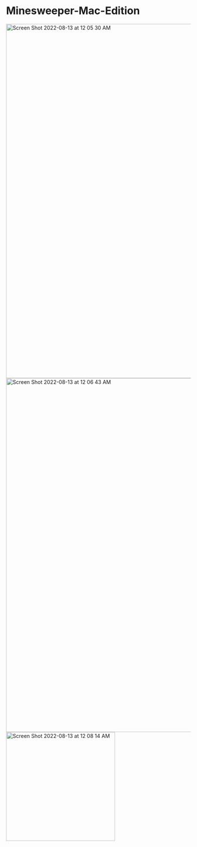 # Minesweeper-Mac-Edition

<img width="967" alt="Screen Shot 2022-08-13 at 12 05 30 AM" src="https://user-images.githubusercontent.com/109395254/184473057-b714ab33-973b-4abf-9fa1-650fe9f096ca.png">

<img width="966" alt="Screen Shot 2022-08-13 at 12 06 43 AM" src="https://user-images.githubusercontent.com/109395254/184473050-eb3a6339-84f9-4f6e-9e5e-dfe35faeaaf1.png">

<img width="297" alt="Screen Shot 2022-08-13 at 12 08 14 AM" src="https://user-images.githubusercontent.com/109395254/184473077-e8ad41f6-b370-4a4c-b1ec-70b691aa30d2.png">
